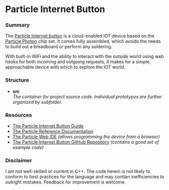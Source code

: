 # Particle Internet Button #

### Summary ###

The [Particle Internet button](https://docs.particle.io/guide/tools-and-features/button/core/) is a cloud-enabled IOT device based on the [Particle Photon][1] chip set.  It comes fully assembled, which avoids the needs to build out a breadboard or perform any soldering.  

With built-in WiFi and the ability to interact with the outside world using web hooks for both incoming and outgoing requests, it makes for a simple, approachable device with which to explore the IOT world.

### Structure ###

* **src**
  <br />_The container for project source code.  Individual prototypes are further organized by subfolder._ 

  
### Resources ###

* [The Particle Internet Button Guide](https://docs.particle.io/guide/tools-and-features/button/photon/) 
* [The Particle Reference Documentation](https://docs.particle.io/reference/firmware/photon/) 
* [The Particle Web IDE](https://build.particle.io/build) _(allows programming the device from a browser)_
* [The Particle Internet Button GitHub Repository](https://github.com/particle-iot/InternetButton) _(contains a good set of example code)_

[1]: https://docs.particle.io/datasheets/photon-(wifi)/photon-datasheet


### Disclaimer ###

I am not well-skilled or current in C++.  The code herein is not likely to conform to best practices for the language and may contian inefficiencies to outright mistakes.  Feedback for improvement is welcome.  
